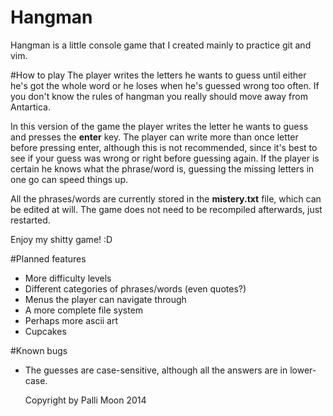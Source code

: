 Hangman
=======
Hangman is a little console game that I created mainly to practice git and vim.

#How to play
The player writes the letters he wants to guess until either he's got the whole word or he loses when he's guessed wrong too often. If you don't know the rules of hangman you really should move away from Antartica.

In this version of the game the player writes the letter he wants to guess and presses the **enter** key. The player can write more than once letter before pressing enter, although this is not recommended, since it's best to see if your guess was wrong or right before guessing again. If the player is certain he knows what the phrase/word is, guessing the missing letters in one go can speed things up.

All the phrases/words are currently stored in the **mistery.txt** file, which can be edited at will. The game does not need to be recompiled afterwards, just restarted.

Enjoy my shitty game! :D

#Planned features
* More difficulty levels
* Different categories of phrases/words (even quotes?)
* Menus the player can navigate through
* A more complete file system
* Perhaps more ascii art
* Cupcakes

#Known bugs
* The guesses are case-sensitive, although all the answers are in lower-case.

    Copyright by Palli Moon 2014
